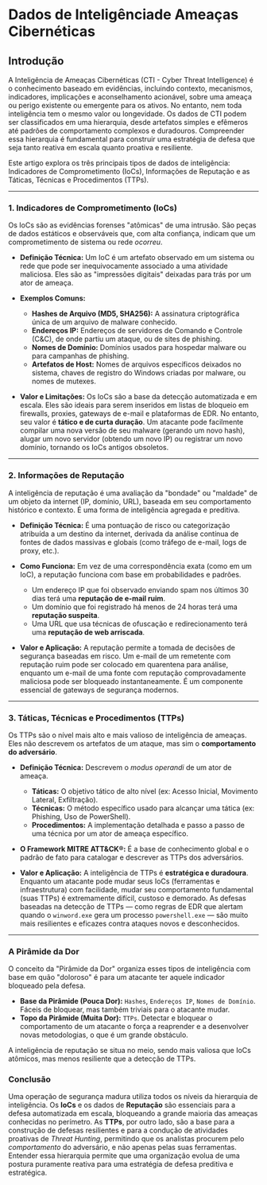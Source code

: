 # Dados de Inteligênciade Ameaças Cibernéticas

## Introdução

A Inteligência de Ameaças Cibernéticas (CTI - Cyber Threat Intelligence) é o conhecimento baseado em evidências, incluindo contexto, mecanismos, indicadores, implicações e aconselhamento acionável, sobre uma ameaça ou perigo existente ou emergente para os ativos. No entanto, nem toda inteligência tem o mesmo valor ou longevidade. Os dados de CTI podem ser classificados em uma hierarquia, desde artefatos simples e efêmeros até padrões de comportamento complexos e duradouros. Compreender essa hierarquia é fundamental para construir uma estratégia de defesa que seja tanto reativa em escala quanto proativa e resiliente.

Este artigo explora os três principais tipos de dados de inteligência: Indicadores de Comprometimento (IoCs), Informações de Reputação e as Táticas, Técnicas e Procedimentos (TTPs).

---

### 1. Indicadores de Comprometimento (IoCs)

Os IoCs são as evidências forenses "atômicas" de uma intrusão. São peças de dados estáticos e observáveis que, com alta confiança, indicam que um comprometimento de sistema ou rede *ocorreu*.

* **Definição Técnica:** Um IoC é um artefato observado em um sistema ou rede que pode ser inequivocamente associado a uma atividade maliciosa. Eles são as "impressões digitais" deixadas para trás por um ator de ameaça.

* **Exemplos Comuns:**
    * **Hashes de Arquivo (MD5, SHA256):** A assinatura criptográfica única de um arquivo de malware conhecido.
    * **Endereços IP:** Endereços de servidores de Comando e Controle (C&C), de onde partiu um ataque, ou de sites de phishing.
    * **Nomes de Domínio:** Domínios usados para hospedar malware ou para campanhas de phishing.
    * **Artefatos de Host:** Nomes de arquivos específicos deixados no sistema, chaves de registro do Windows criadas por malware, ou nomes de mutexes.

* **Valor e Limitações:** Os IoCs são a base da detecção automatizada e em escala. Eles são ideais para serem inseridos em listas de bloqueio em firewalls, proxies, gateways de e-mail e plataformas de EDR. No entanto, seu valor é **tático e de curta duração**. Um atacante pode facilmente compilar uma nova versão de seu malware (gerando um novo hash), alugar um novo servidor (obtendo um novo IP) ou registrar um novo domínio, tornando os IoCs antigos obsoletos.

---

### 2. Informações de Reputação

A inteligência de reputação é uma avaliação da "bondade" ou "maldade" de um objeto da internet (IP, domínio, URL), baseada em seu comportamento histórico e contexto. É uma forma de inteligência agregada e preditiva.

* **Definição Técnica:** É uma pontuação de risco ou categorização atribuída a um destino da internet, derivada da análise contínua de fontes de dados massivas e globais (como tráfego de e-mail, logs de proxy, etc.).

* **Como Funciona:** Em vez de uma correspondência exata (como em um IoC), a reputação funciona com base em probabilidades e padrões.
    * Um endereço IP que foi observado enviando spam nos últimos 30 dias terá uma **reputação de e-mail ruim**.
    * Um domínio que foi registrado há menos de 24 horas terá uma **reputação suspeita**.
    * Uma URL que usa técnicas de ofuscação e redirecionamento terá uma **reputação de web arriscada**.

* **Valor e Aplicação:** A reputação permite a tomada de decisões de segurança baseadas em risco. Um e-mail de um remetente com reputação ruim pode ser colocado em quarentena para análise, enquanto um e-mail de uma fonte com reputação comprovadamente maliciosa pode ser bloqueado instantaneamente. É um componente essencial de gateways de segurança modernos.

---

### 3. Táticas, Técnicas e Procedimentos (TTPs)

Os TTPs são o nível mais alto e mais valioso de inteligência de ameaças. Eles não descrevem os artefatos de um ataque, mas sim o **comportamento do adversário**.

* **Definição Técnica:** Descrevem o *modus operandi* de um ator de ameaça.
    * **Táticas:** O objetivo tático de alto nível (ex: Acesso Inicial, Movimento Lateral, Exfiltração).
    * **Técnicas:** O método específico usado para alcançar uma tática (ex: Phishing, Uso de PowerShell).
    * **Procedimentos:** A implementação detalhada e passo a passo de uma técnica por um ator de ameaça específico.

* **O Framework MITRE ATT&CK®:** É a base de conhecimento global e o padrão de fato para catalogar e descrever as TTPs dos adversários.

* **Valor e Aplicação:** A inteligência de TTPs é **estratégica e duradoura**. Enquanto um atacante pode mudar seus IoCs (ferramentas e infraestrutura) com facilidade, mudar seu comportamento fundamental (suas TTPs) é extremamente difícil, custoso e demorado. As defesas baseadas na detecção de TTPs — como regras de EDR que alertam quando o `winword.exe` gera um processo `powershell.exe` — são muito mais resilientes e eficazes contra ataques novos e desconhecidos.

---

### A Pirâmide da Dor

O conceito da "Pirâmide da Dor" organiza esses tipos de inteligência com base em quão "doloroso" é para um atacante ter aquele indicador bloqueado pela defesa.

* **Base da Pirâmide (Pouca Dor):** `Hashes`, `Endereços IP`, `Nomes de Domínio`. Fáceis de bloquear, mas também triviais para o atacante mudar.
* **Topo da Pirâmide (Muita Dor):** `TTPs`. Detectar e bloquear o comportamento de um atacante o força a reaprender e a desenvolver novas metodologias, o que é um grande obstáculo.

A inteligência de reputação se situa no meio, sendo mais valiosa que IoCs atômicos, mas menos resiliente que a detecção de TTPs.

### Conclusão

Uma operação de segurança madura utiliza todos os níveis da hierarquia de inteligência. Os **IoCs** e os dados de **Reputação** são essenciais para a defesa automatizada em escala, bloqueando a grande maioria das ameaças conhecidas no perímetro. As **TTPs**, por outro lado, são a base para a construção de defesas resilientes e para a condução de atividades proativas de *Threat Hunting*, permitindo que os analistas procurem pelo *comportamento* do adversário, e não apenas pelas suas ferramentas. Entender essa hierarquia permite que uma organização evolua de uma postura puramente reativa para uma estratégia de defesa preditiva e estratégica.